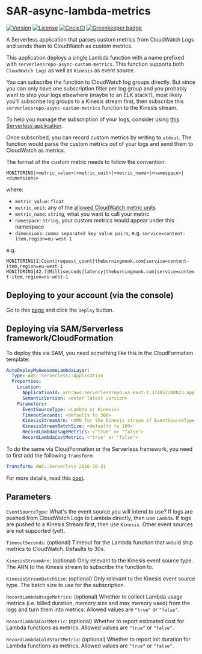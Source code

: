 # SAR-async-lambda-metrics

[![Version](https://img.shields.io/badge/semver-1.4.0-blue)](template.yml)
[![License](https://img.shields.io/badge/License-Apache%202.0-blue.svg)](LICENSE)
[![CircleCI](https://circleci.com/gh/lumigo/SAR-async-lambda-metrics.svg?style=svg)](https://circleci.com/gh/theburningmonk/SAR-async-lambda-metrics)
[![Greenkeeper badge](https://badges.greenkeeper.io/lumigo/SAR-async-lambda-metrics.svg)](https://greenkeeper.io/)

A Serverless application that parses custom metrics from CloudWatch Logs and sends them to CloudWatch as custom metrics.

This application deploys a single Lambda function with a name prefixed with `serverlessrepo-async-custom-metrics`. This function supports both `CloudWatch Logs` as well as `Kinesis` as event source.

You can subscribe the function to CloudWatch log groups directly. But since you can only have one subscription filter per log group and you probably want to ship your logs elsewhere (maybe to an ELK stack?), most likely you'll subscribe log groups to a Kinesis stream first, then subscribe this `serverlessrepo-async-custom-metrics` function to the Kinesis stream.

To help you manage the subscription of your logs, consider using [this Serverless application](https://serverlessrepo.aws.amazon.com/applications/arn:aws:serverlessrepo:us-east-1:374852340823:applications~auto-subscribe-log-group-to-arn).

Once subscribed, you can record custom metrics by writing to `stdout`. The function would parse the custom metrics out of your logs and send them to CloudWatch as metrics.

The format of the custom metric needs to follow the convention:

```MONITORING|<metric_value>|<metric_unit>|<metric_name>|<namespace>|<dimensions>```

where:

* `metric_value`: `float`
* `metric_unit`: any of the [allowed CloudWatch metric units](https://docs.aws.amazon.com/AmazonCloudWatch/latest/APIReference/API_MetricDatum.html)
* `metric_name`: `string`, what you want to call your metric
* `namespace`: `string`, your custom metrics would appear under this namespace
* `dimensions`: `comma separated key value pairs`, e.g. `service=content-item,region=eu-west-1`

e.g.

`MONITORING|1|Count|request_count|theburningmonk.com|service=content-item,region=eu-west-1`
`MONITORING|42.7|Milliseconds|latency|theburningmonk.com|service=content-item,region=eu-west-1`

## Deploying to your account (via the console)

Go to this [page](https://serverlessrepo.aws.amazon.com/applications/arn:aws:serverlessrepo:us-east-1:374852340823:applications~async-custom-metrics) and click the `Deploy` button.

## Deploying via SAM/Serverless framework/CloudFormation

To deploy this via SAM, you need something like this in the CloudFormation template:

```yml
AutoDeployMyAwesomeLambdaLayer:
  Type: AWS::Serverless::Application
  Properties:
    Location:
      ApplicationId: arn:aws:serverlessrepo:us-east-1:374852340823:applications/async-custom-metrics
      SemanticVersion: <enter latest version>
    Parameters:
      EventSourceType: <Lambda or Kinesis>
      TimeoutSeconds: <defaults to 300>
      KinesisStreamArn: <ARN for the Kinesis stream if EventSourceType is Kinesis>
      KinesisStreamBatchSize: <defaults to 100>
      RecordLambdaUsageMetrics: <"true" or "false">
      RecordLambdaCostMetric: <"true" or "false">
```

To do the same via CloudFormation or the Serverless framework, you need to first add the following `Transform`:

```yml
Transform: AWS::Serverless-2016-10-31
```

For more details, read this [post](https://theburningmonk.com/2019/05/how-to-include-serverless-repository-apps-in-serverless-yml/).

## Parameters

`EventSourceType`: What's the event source you will intend to use? If logs are pushed from CloudWatch Logs to Lambda directly, then use `Lambda`. If logs are pushed to a Kinesis Stream first, then use `Kinesis`. Other event sources are not supported (yet).

`TimeoutSeconds`: (optional) Timeout for the Lambda function that would ship metrics to CloudWatch. Defaults to 30s.

`KinesisStreamArn`: (optional) Only relevant to the Kinesis event source type. The ARN to the Kinesis stream to subscribe the function to.

`KinesisStreamBatchSize`: (optional) Only relevant to the Kinesis event source type. The batch size to use for the subscription.

`RecordLambdaUsageMetrics`: (optional) Whether to collect Lambda usage metrics (i.e. billed duration, memory size and max memory used) from the logs and turn them into metrics. Allowed values are `"true"` or `"false"`.

`RecordLambdaCostMetric`: (optional) Whether to report estimated cost for Lambda functions as metrics. Allowed values are `"true"` or `"false"`.

`RecordLambdaColdStartMetric`: (optional) Whether to report init duration for Lambda functions as metrics. Allowed values are `"true"` or `"false"`.
